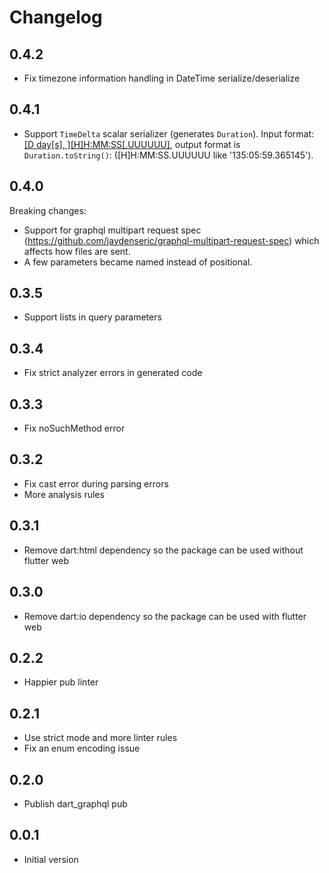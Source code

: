 # Changelog

## 0.4.2

- Fix timezone information handling in DateTime serialize/deserialize

## 0.4.1

- Support `TimeDelta` scalar serializer (generates `Duration`).
  Input format: [[D day[s], ][H]H:MM:SS[.UUUUUU]](https://docs.python.org/3/library/datetime.html#timedelta-objects), output format is `Duration.toString()`: ([H]H:MM:SS.UUUUUU like '135:05:59.365145').

## 0.4.0

Breaking changes:
- Support for graphql multipart request spec (https://github.com/jaydenseric/graphql-multipart-request-spec) which
  affects how files are sent.
- A few parameters became named instead of positional.

## 0.3.5

- Support lists in query parameters

## 0.3.4

- Fix strict analyzer errors in generated code

## 0.3.3

- Fix noSuchMethod error

## 0.3.2

- Fix cast error during parsing errors
- More analysis rules

## 0.3.1

- Remove dart:html dependency so the package can be used without flutter web

## 0.3.0

- Remove dart:io dependency so the package can be used with flutter web

## 0.2.2

- Happier pub linter

## 0.2.1

- Use strict mode and more linter rules
- Fix an enum encoding issue

## 0.2.0

- Publish dart_graphql pub

## 0.0.1

- Initial version

